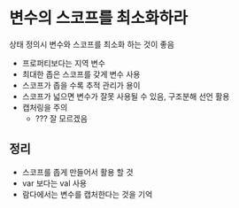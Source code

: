# 변수의 스코프를 최소화하라

상태 정의시 변수와 스코프를 최소화 하는 것이 좋음

- 프로퍼티보다는 지역 변수
- 최대한 좁은 스코프를 갖게 변수 사용
- 스코프가 좁을 수록 추적 관리가 용이
- 스코프가 넓으면 변수가 잘못 사용될 수 있음, 구조분해 선언 활용
- 캡처링을 주의
  - ??? 잘 모르겠음

## 정리

- 스코프를 좁게 만들어서 활용 할 것
- var 보다는 val 사용
- 람다에서는 변수를 캡처한다는 것을 기억
